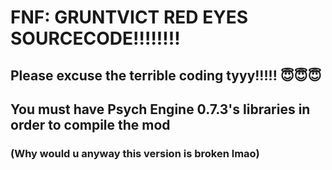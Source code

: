 # FNF: GRUNTVICT RED EYES SOURCECODE‼️‼️‼️‼️
## Please excuse the terrible coding tyyy!!!!! 😇😇😇
## You must have Psych Engine 0.7.3's libraries in order to compile the mod
### (Why would u anyway this version is broken lmao)

